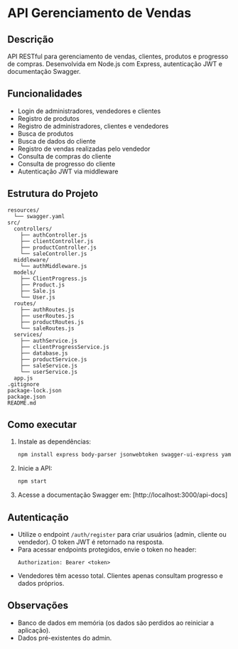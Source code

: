 # API Gerenciamento de Vendas

## Descrição
API RESTful para gerenciamento de vendas, clientes, produtos e progresso de compras. Desenvolvida em Node.js com Express, autenticação JWT e documentação Swagger.

## Funcionalidades
- Login de administradores, vendedores e clientes
- Registro de produtos
- Registro de administradores, clientes e vendedores
- Busca de produtos
- Busca de dados do cliente
- Registro de vendas realizadas pelo vendedor
- Consulta de compras do cliente
- Consulta de progresso do cliente
- Autenticação JWT via middleware

## Estrutura do Projeto
```
resources/
  └── swagger.yaml
src/
  controllers/
    ├── authController.js
    ├── clientController.js
    ├── productController.js
    └── saleController.js
  middleware/
    └── authMiddleware.js
  models/
    ├── ClientProgress.js
    ├── Product.js
    ├── Sale.js
    └── User.js
  routes/
    ├── authRoutes.js
    ├── userRoutes.js
    ├── productRoutes.js
    └── saleRoutes.js
  services/
    ├── authService.js
    ├── clientProgressService.js
    ├── database.js
    ├── productService.js
    ├── saleService.js
    └── userService.js
  app.js
.gitignore
package-lock.json
package.json
README.md
```

## Como executar
1. Instale as dependências:
   ```bash
   npm install express body-parser jsonwebtoken swagger-ui-express yamljs
   ```
2. Inicie a API:
   ```bash
   npm start
   ```
3. Acesse a documentação Swagger em: [http://localhost:3000/api-docs]

## Autenticação
- Utilize o endpoint `/auth/register` para criar usuários (admin, cliente ou vendedor). O token JWT é retornado na resposta.
- Para acessar endpoints protegidos, envie o token no header:
  ```
  Authorization: Bearer <token>
  ```
- Vendedores têm acesso total. Clientes apenas consultam progresso e dados próprios.

## Observações
- Banco de dados em memória (os dados são perdidos ao reiniciar a aplicação).
- Dados pré-existentes do admin.